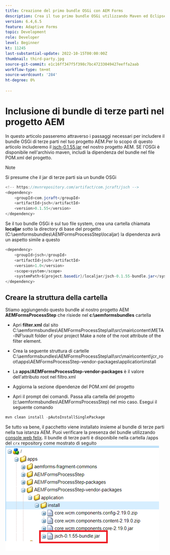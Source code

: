 ```yaml
---
title: Creazione del primo bundle OSGi con AEM Forms
description: Crea il tuo primo bundle OSGi utilizzando Maven ed Eclipse
version: 6.4,6.5
feature: Adaptive Forms
topic: Development
role: Developer
level: Beginner
kt: 11245
last-substantial-update: 2022-10-15T00:00:00Z
thumbnail: third-party.jpg
source-git-commit: e1c16ff347f5f398c7bc47233049427eeffa2aab
workflow-type: tm+mt
source-wordcount: '284'
ht-degree: 0%

---
```


# Inclusione di bundle di terze parti nel progetto AEM

In questo articolo passeremo attraverso i passaggi necessari per includere il bundle OSGi di terze parti nel tuo progetto AEM.Per lo scopo di questo articolo includeremo il [jsch-0.1.55.jar](https://repo1.maven.org/maven2/com/jcraft/jsch/0.1.55/jsch-0.1.55.jar) nel nostro progetto AEM.  SE l&#39;OSGi è disponibile nell&#39;archivio maven, includi la dipendenza del bundle nel file POM.xml del progetto.

>[!NOTE]
> Si presume che il jar di terze parti sia un bundle OSGi

```java
<!-- https://mvnrepository.com/artifact/com.jcraft/jsch -->
<dependency>
    <groupId>com.jcraft</groupId>
    <artifactId>jsch</artifactId>
    <version>0.1.55</version>
</dependency>
```

Se il tuo bundle OSGi è sul tuo file system, crea una cartella chiamata **localjar** sotto la directory di base del progetto (C:\aemformsbundles\AEMFormsProcessStep\localjar) la dipendenza avrà un aspetto simile a questo

```java
<dependency>
    <groupId>jsch</groupId>
    <artifactId>jsch</artifactId>
    <version>1.0</version>
    <scope>system</scope>
    <systemPath>${project.basedir}/localjar/jsch-0.1.55-bundle.jar</systemPath>
</dependency>
```

## Creare la struttura della cartella

Stiamo aggiungendo questo bundle al nostro progetto AEM **AEMFormsProcessStep** che risiede nel **c:\aemformsbundles** cartella

* Apri **filter.xml** dal sito C:\aemformsbundles\AEMFormsProcessStep\all\src\main\content\META-INF\vault folder of your project Make a note of the root attribute of the filter element.

* Crea la seguente struttura di cartelle C:\aemformsbundles\AEMFormsProcessStep\all\src\main\content\jcr_root\apps\AEMFormsProcessStep-vendor-packages\application\install
* La **apps/AEMFormsProcessStep-vendor-packages** è il valore dell&#39;attributo root nel filtro.xml
* Aggiorna la sezione dipendenze del POM.xml del progetto
* Apri il prompt dei comandi. Passa alla cartella del progetto (c:\aemformsbundles\AEMFormsProcessStep) nel mio caso. Esegui il seguente comando

```java
mvn clean install -pAutoInstallSinglePackage
```

Se tutto va bene, il pacchetto viene installato insieme al bundle di terze parti nella tua istanza AEM. Puoi verificare la presenza del bundle utilizzando [console web felix](http://localhost:4502/system/console/bundles). Il bundle di terze parti è disponibile nella cartella /apps del `crx` repository come mostrato di seguito
![di terzi](assets/custom-bundle1.png)



